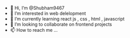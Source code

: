 - 👋 Hi, I’m @Shubham9467
- 👀 I’m interested in web delelopment 
- 🌱 I’m currently learning react js , css , html , javascript
- 💞️ I’m looking to collaborate on frontend projects 
- 📫 How to reach me ...


<!---
Shubham9467/Shubham9467 is a ✨ special ✨ repository because its `README.md` (this file) appears on your GitHub profile.
You can click the Preview link to take a look at your changes.
--->
